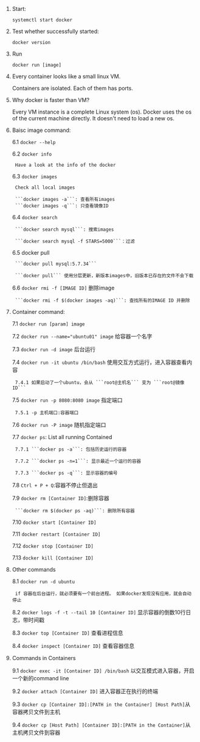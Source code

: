 1. Start:  
  
	```systemctl start docker```

2. Test whether successfully started:
   
  	```docker version```
   
3. Run
  
  	```docker run [image]```
  
4. Every container looks like a small linux VM. 
  
  	Containers are isolated.
  	Each of them has ports.
  
5. Why docker is faster than VM?
	
	Every VM instance is a complete Linux system (os). 
	Docker uses the os of the current machine directly. It doesn't need to load a new os.
	
6. Baisc image command:
	
	6.1 ```docker --help```
	
	6.2 ```docker info```
	
		Have a look at the info of the docker
	
	6.3 ```docker images```
	
		Check all local images
		
		```docker images -a```: 查看所有images
		```docker images -q```: 只查看镜像ID
		
	6.4 ```docker search```
	
		```docker search mysql```: 搜索images
			
		```docker search mysql -f STARS=5000```：过滤
		
	6.5 docker pull
	
		```docker pull mysql:5.7.34```
	
		```docker pull``` 使用分层更新，新版本images中，旧版本已存在的文件不会下载
		
	6.6 ```docker rmi -f [IMAGE ID]``` 删除image
	
		```docker rmi -f $(docker images -aq)```: 查找所有的IMAGE ID 并删除

7. Container command:
	
	7.1 ```docker run [param] image```
	
	7.2 ```docker run --name="ubuntu01" image``` 给容器一个名字
	
	7.3 ```docker run -d image```  后台运行
	
	7.4 ```docker run -it ubuntu /bin/bash``` 使用交互方式运行，进入容器查看内容
		
		7.4.1 如果启动了一个ubuntu，会从 ```root@主机名``` 变为 ```root@镜像ID```
	
	7.5 ```docker run -p 8080:8080 image``` 指定端口
	
		7.5.1 -p 主机端口:容器端口
	
	7.6 ```docker run -P image``` 随机指定端口
	
	7.7 ```docker ps```: List all running Contained
		
		7.7.1 ```docker ps -a```: 包括历史运行的容器
		
		7.7.2 ```docker ps -n=1```: 显示最近一个运行的容器
		
		7.7.3 ```docker ps -q```: 显示容器的编号
		
	7.8 ```Ctrl + P + Q```:容器不停止但退出
	
	7.9 ```docker rm [Container ID]```:删除容器
	
		```docker rm $(docker ps -aq)```: 删除所有容器
	
	7.10 ```docker start [Container ID]```
	
	7.11 ```docker restart [Container ID]```
	
	7.12 ```docker stop [Container ID]```
	
	7.13 ```docker kill [Container ID]```

8. Other commands

	8.1 ```docker run -d ubuntu```
		
		if 容器在后台运行，就必须要有一个前台进程。 如果docker发现没有应用，就会自动停止
		
	8.2 ```docker logs -f -t --tail 10 [Container ID]``` 显示容器的倒数10行日志，带时间戳
	
	8.3 ```docker top [Container ID]``` 查看进程信息
		
	8.4 ```docker inspect [Container ID]``` 查看容器信息	
		
9. Commands in Containers

	9.1 ```docker exec -it [Container ID] /bin/bash``` 以交互模式进入容器，开启一个新的command line
	
	9.2 ```docker attach [Container ID]``` 进入容器正在执行的终端
	
	9.3 ```docker cp [Container ID]:[PATH in the Container] [Host Path]```从容器拷贝文件到主机
	
	9.4 ```docker cp [Host Path] [Container ID]:[PATH in the Container]```从主机拷贝文件到容器
		
  
  
